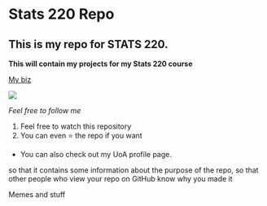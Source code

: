 # Stats 220 Repo 

## This is my repo for STATS 220.

**This will contain my projects for my Stats 220 course**

[My biz](https://surfschool.co.nz/)


![](https://encrypted-tbn0.gstatic.com/images?q=tbn:ANd9GcSkaM5vz6QO5aE5yt9C28fyPzzJEJYB7Kz8fQ&usqp=CAU)

<!---this is how you comment--->
*Feel free to follow me*
1. Feel free to watch this repository
2. You can even ⭐ the repo if you want
* You can also check out my UoA profile page.

so that it contains some information about the purpose of the repo, so that other people who view your repo on GitHub know why you made it

Memes and stuff
